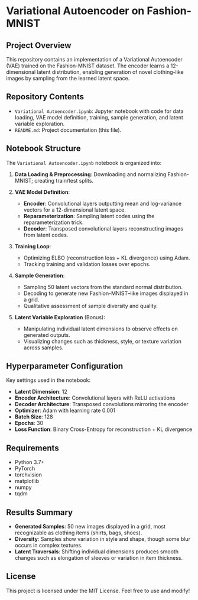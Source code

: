# Variational Autoencoder on Fashion-MNIST

## Project Overview

This repository contains an implementation of a Variational Autoencoder (VAE) trained on the Fashion-MNIST dataset. The encoder learns a 12-dimensional latent distribution, enabling generation of novel clothing-like images by sampling from the learned latent space.

## Repository Contents

* `Variational Autoencoder.ipynb`: Jupyter notebook with code for data loading, VAE model definition, training, sample generation, and latent variable exploration.
* `README.md`: Project documentation (this file).

## Notebook Structure

The `Variational Autoencoder.ipynb` notebook is organized into:

1. **Data Loading & Preprocessing**: Downloading and normalizing Fashion-MNIST; creating train/test splits.
2. **VAE Model Definition**:

   * **Encoder**: Convolutional layers outputting mean and log-variance vectors for a 12-dimensional latent space.
   * **Reparameterization**: Sampling latent codes using the reparameterization trick.
   * **Decoder**: Transposed convolutional layers reconstructing images from latent codes.
3. **Training Loop**:

   * Optimizing ELBO (reconstruction loss + KL divergence) using Adam.
   * Tracking training and validation losses over epochs.
4. **Sample Generation**:

   * Sampling 50 latent vectors from the standard normal distribution.
   * Decoding to generate new Fashion-MNIST–like images displayed in a grid.
   * Qualitative assessment of sample diversity and quality.
5. **Latent Variable Exploration** (Bonus):

   * Manipulating individual latent dimensions to observe effects on generated outputs.
   * Visualizing changes such as thickness, style, or texture variation across samples.

## Hyperparameter Configuration

Key settings used in the notebook:

* **Latent Dimension**: 12
* **Encoder Architecture**: Convolutional layers with ReLU activations
* **Decoder Architecture**: Transposed convolutions mirroring the encoder
* **Optimizer**: Adam with learning rate 0.001
* **Batch Size**: 128
* **Epochs**: 30
* **Loss Function**: Binary Cross-Entropy for reconstruction + KL divergence

## Requirements

* Python 3.7+
* PyTorch
* torchvision
* matplotlib
* numpy
* tqdm

## Results Summary

* **Generated Samples**: 50 new images displayed in a grid, most recognizable as clothing items (shirts, bags, shoes).
* **Diversity**: Samples show variation in style and shape, though some blur occurs in complex textures.
* **Latent Traversals**: Shifting individual dimensions produces smooth changes such as elongation of sleeves or variation in item thickness.

## License

This project is licensed under the MIT License. Feel free to use and modify!
